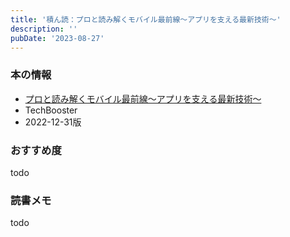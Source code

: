 ```yaml
---
title: '積ん読：プロと読み解くモバイル最前線～アプリを支える最新技術～'
description: ''
pubDate: '2023-08-27'
---
```


### 本の情報

- [プロと読み解くモバイル最前線～アプリを支える最新技術～](https://techbooster.booth.pm/items/4428455)
- TechBooster
- 2022-12-31版

### おすすめ度

todo

### 読書メモ

todo
